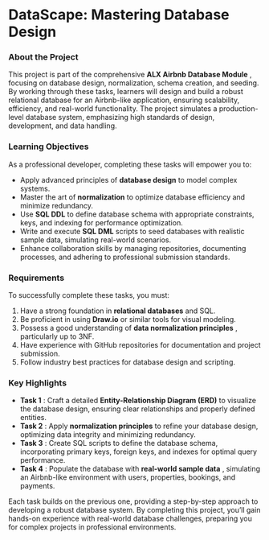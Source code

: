 # DataScape: Mastering Database Design

### **About the Project**

This project is part of the comprehensive **ALX Airbnb Database Module** , focusing on database design, normalization, schema creation, and seeding. By working through these tasks, learners will design and build a robust relational database for an Airbnb-like application, ensuring scalability, efficiency, and real-world functionality. The project simulates a production-level database system, emphasizing high standards of design, development, and data handling.

### **Learning Objectives**

As a professional developer, completing these tasks will empower you to:

- Apply advanced principles of **database design** to model complex systems.
- Master the art of **normalization** to optimize database efficiency and minimize redundancy.
- Use **SQL DDL** to define database schema with appropriate constraints, keys, and indexing for performance optimization.
- Write and execute **SQL DML** scripts to seed databases with realistic sample data, simulating real-world scenarios.
- Enhance collaboration skills by managing repositories, documenting processes, and adhering to professional submission standards.

### **Requirements**

To successfully complete these tasks, you must:

1. Have a strong foundation in **relational databases** and SQL.
2. Be proficient in using **Draw.io** or similar tools for visual modeling.
3. Possess a good understanding of **data normalization principles** , particularly up to 3NF.
4. Have experience with GitHub repositories for documentation and project submission.
5. Follow industry best practices for database design and scripting.

### **Key Highlights**

- **Task 1** : Craft a detailed **Entity-Relationship Diagram (ERD)** to visualize the database design, ensuring clear relationships and properly defined entities.
- **Task 2** : Apply **normalization principles** to refine your database design, optimizing data integrity and minimizing redundancy.
- **Task 3** : Create SQL scripts to define the database schema, incorporating primary keys, foreign keys, and indexes for optimal query performance.
- **Task 4** : Populate the database with **real-world sample data** , simulating an Airbnb-like environment with users, properties, bookings, and payments.

Each task builds on the previous one, providing a step-by-step approach to developing a robust database system. By completing this project, you’ll gain hands-on experience with real-world database challenges, preparing you for complex projects in professional environments.
